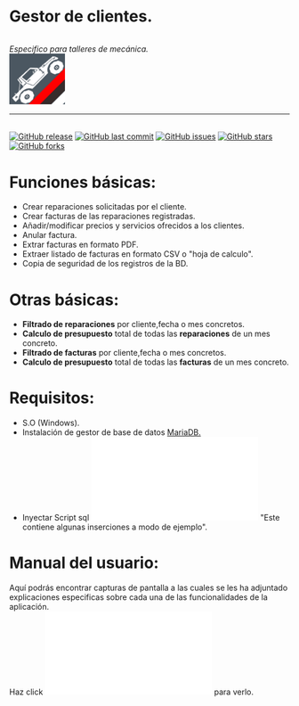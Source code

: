# Gestor de clientes.<h6>
 <i> Especifico para talleres de mecánica.</i></h6><br/>
<img src="App/GestorClientes/img/logo.PNG" width="100"><br/><hr/><br/>
[![GitHub release](https://img.shields.io/github/release/rasky0607/GestorTallerDeMecanica.svg)]()
[![GitHub last commit](https://img.shields.io/github/last-commit/rasky0607/GestorTallerDeMecanica.svg)]()
[![GitHub issues](https://img.shields.io/github/issues/rasky0607/GestorTallerDeMecanica.svg)]()
[![GitHub stars](https://img.shields.io/github/stars/rasky0607/GestorTallerDeMecanica.svg)]()
[![GitHub forks](https://img.shields.io/github/forks/rasky0607/GestorTallerDeMecanica.svg)](https://github.com/rasky0607/GestorTallerDeMecanica//network)
  




Funciones básicas:
=================================
- Crear reparaciones solicitadas por el cliente.
- Crear facturas de las reparaciones registradas.
- Añadir/modificar precios y servicios ofrecidos a los clientes.
- Anular factura.
- Extrar facturas en formato PDF.
- Extraer listado de facturas en formato CSV o "hoja de calculo".
- Copia de seguridad de los registros de la BD.

Otras básicas:
=================================
- <b>Filtrado de reparaciones</b> por cliente,fecha o mes concretos.
- <b>Calculo de presupuesto</b> total de todas las <b>reparaciones</b> de un mes concreto.
- <b>Filtrado de facturas</b> por cliente,fecha o mes concretos.
- <b>Calculo de presupuesto</b> total de todas las <b>facturas</b> de un mes concreto.

Requisitos:
=================================
- S.O (Windows).
- Instalación de gestor de base de datos <a href="https://downloads.mariadb.org/mariadb">MariaDB.</a>
- Inyectar Script sql ![mecanica.sql](scriptBDsql/mecanica.sql) "Este contiene algunas inserciones a modo de ejemplo".

Manual del usuario:
=================================
Aquí podrás encontrar capturas de pantalla a las cuales se les ha adjuntado explicaciones especificas sobre cada una de las funcionalidades de la aplicación.<br/>Haz click
![ aquí](ManualUsuario/ManualDeUsuario.pdf) para verlo.
